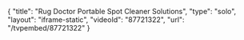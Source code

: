 {
    "title": "Rug Doctor Portable Spot Cleaner Solutions",
    "type": "solo",
    "layout": "iframe-static",
    "videoId": "87721322",
    "url": "\/tvpembed\/87721322"
}